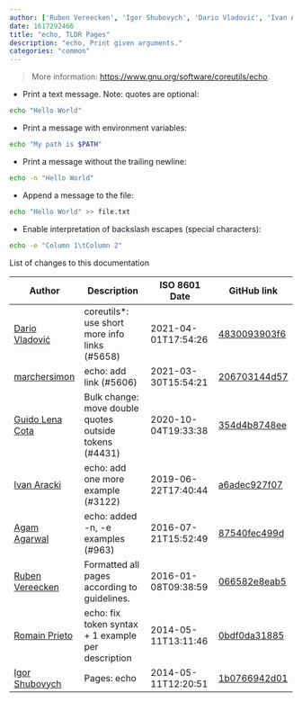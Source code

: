 ```yaml
---
author: ['Ruben Vereecken', 'Igor Shubovych', 'Dario Vladović', 'Ivan Aracki', 'Romain Prieto', 'Guido Lena Cota', 'Agam Agarwal', 'marchersimon']
date: 1617292466
title: "echo, TLDR Pages"
description: "echo, Print given arguments."
categories: "common"
---
```

> More information: <https://www.gnu.org/software/coreutils/echo>.

- Print a text message. Note: quotes are optional:

```bash
echo "Hello World"
```

- Print a message with environment variables:

```bash
echo "My path is $PATH"
```

- Print a message without the trailing newline:

```bash
echo -n "Hello World"
```

- Append a message to the file:

```bash
echo "Hello World" >> file.txt
```

- Enable interpretation of backslash escapes (special characters):

```bash
echo -e "Column 1\tColumn 2"
```
List of changes to this documentation


Author | Description | ISO 8601 Date | GitHub link
------|-----|-----|-----
[Dario Vladović](mailto:d.vladimyr@gmail.com) | coreutils*: use short more info links (#5658) | 2021-04-01T17:54:26 | [4830093903f6](https://github.com/tldr-pages/tldr/commit/4830093903f66ccf3ebbc2ecf477286e45edac59)
[marchersimon](mailto:50295997+marchersimon@users.noreply.github.com) | echo: add link (#5606) | 2021-03-30T15:54:21 | [206703144d57](https://github.com/tldr-pages/tldr/commit/206703144d576491dbcf66be20770c47ebe329d3)
[Guido Lena Cota](mailto:guido.lenacota@kreuzwerker.de) | Bulk change: move double quotes outside tokens (#4431) | 2020-10-04T19:33:38 | [354d4b8748ee](https://github.com/tldr-pages/tldr/commit/354d4b8748ee58813dd6830ced7c3b11067255d7)
[Ivan Aracki](mailto:aracki.ivan@gmail.com) | echo: add one more example (#3122) | 2019-06-22T17:40:44 | [a6adec927f07](https://github.com/tldr-pages/tldr/commit/a6adec927f07aa3d9ce7a94918a65b87e1c5ebad)
[Agam Agarwal](mailto:agammaster@gmail.com) | echo: added -n, -e examples (#963) | 2016-07-21T15:52:49 | [87540fec499d](https://github.com/tldr-pages/tldr/commit/87540fec499d07d1a71d4b496e1e8dae01124bd0)
[Ruben Vereecken](mailto:rubenvereecken@gmail.com) | Formatted all pages according to guidelines. | 2016-01-08T09:38:59 | [066582e8eab5](https://github.com/tldr-pages/tldr/commit/066582e8eab57bce9861cc8d379e158d61f1cc95)
[Romain Prieto](mailto:choicesmade@gmail.com) | echo: fix token syntax + 1 example per description | 2014-05-11T13:11:46 | [0bdf0da31885](https://github.com/tldr-pages/tldr/commit/0bdf0da31885a209bd0ed282294db793dc24b222)
[Igor Shubovych](mailto:igor.shubovych@gmail.com) | Pages: echo | 2014-05-11T12:20:51 | [1b0766942d01](https://github.com/tldr-pages/tldr/commit/1b0766942d014789b353392750ea311c4f83942a)

